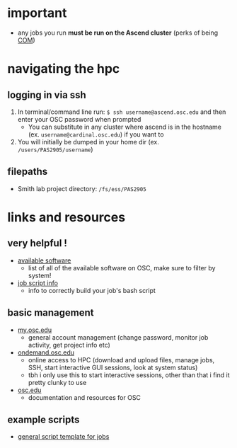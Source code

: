 

# important

- any jobs you run **must be run on the Ascend cluster** (perks of being [COM](https://www.osc.edu/resources/technical_support/supercomputers/ascend/osu_college_of_medicine_compute_service))


# navigating the hpc

## logging in via ssh

1. In terminal/command line run: 
  `` $ ssh username@ascend.osc.edu ``
  and then enter your OSC password when prompted
     - You can substitute in any cluster where ascend is in the hostname (ex. ``username@cardinal.osc.edu``) if you want to
1. You will initially be dumped in your home dir (ex. ``/users/PAS2905/username``)

## filepaths

- Smith lab project directory: ``/fs/ess/PAS2905``

# links and resources

## very helpful !

- [available software](https://www.osc.edu/resources/available_software/browse_software)
  - list of all of the available software on OSC, make sure to filter by system! 
- [job script info](https://www.osc.edu/supercomputing/batch-processing-at-osc/job-scripts)
  - info to correctly build your job's bash script

## basic management

- [my.osc.edu](https://my.osc.edu/)
  - general account management (change password, monitor job activity, get project info etc)
- [ondemand.osc.edu](https://ondemand.osc.edu/)
  - online access to HPC (download and upload files, manage jobs, SSH, start interactive GUI sessions, look at system status)
  - tbh i only use this to start interactive sessions, other than that i find it pretty clunky to use
- [osc.edu](https://www.osc.edu/)
  - documentation and resources for OSC

## example scripts

- [general script template for jobs](example.sh)